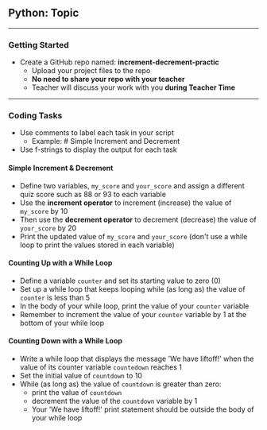 ## Python: Topic
---
### Getting Started
 
- Create a GitHub repo named: **increment-decrement-practic**
    - Upload your project files to the repo
    - **No need to share your repo with your teacher**
    - Teacher will discuss your work with you **during Teacher Time**
---

### Coding Tasks

- Use comments to label each task in your script
  - Example: # Simple Increment and Decrement
- Use f-strings to display the output for each task

#### Simple Increment & Decrement

- Define two variables, `my_score` and `your_score` and assign a different quiz score such as 88 or 93 to each variable
- Use the **increment operator** to increment (increase) the value of `my_score` by 10
- Then use the **decrement operator** to decrement (decrease) the value of `your_score` by 20
- Print the updated value of `my_score` and `your_score` (don't use a while loop to print the values stored in each variable)

#### Counting Up with a While Loop

- Define a variable `counter` and set its starting value to zero (0)
- Set up a while loop that keeps looping while (as long as) the value of `counter` is less than 5
- In the body of your while loop, print the value of your `counter` variable
- Remember to increment the value of your `counter` variable by 1 at the bottom of your while loop

#### Counting Down with a While Loop

- Write a while loop that displays the message 'We have liftoff!' when the value of its counter variable `countedown` reaches 1
- Set the initial value of `countdown` to 10
- While (as long as) the value of `countdown` is greater than zero:
  - print the value of `countdown`
  - decrement the value of the `countdown` variable by 1
  - Your 'We have liftoff!' print statement should be outside the body of your while loop



